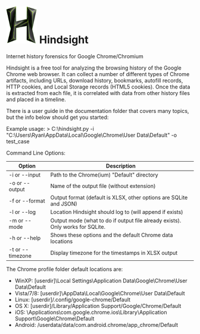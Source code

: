 <img src="./static/h.png" height="100px"/> Hindsight
=========

Internet history forensics for Google Chrome/Chromium

Hindsight is a free tool for analyzing the browsing history of the Google Chrome web browser.  It can collect a number of different types of Chrome artifacts, including URLs, download history, bookmarks, autofill records, HTTP cookies, and Local Storage records (HTML5 cookies).  Once the data is extracted from each file, it is correlated with data from other history files and placed in a timeline.

There is a user guide in the documentation folder that covers many topics, but the info below should get you started:

Example usage:  \> C:\\hindsight.py -i "C:\Users\Ryan\AppData\Local\Google\Chrome\User Data\Default" -o test_case

Command Line Options:

| Option         | Description                                             |
| -------------- | ------------------------------------------------------- |
| -i or --input  | Path to the Chrome(ium) "Default" directory |
| -o or --output | Name of the output file (without extension) |
| -f or --format | Output format (default is XLSX, other options are SQLite and JSON) |
| -l or --log	 | Location Hindsight should log to (will append if exists) |
| -m or --mode   | Output mode (what to do if output file already exists).  Only works for SQLite. |
| -h or --help   | Shows these options and the default Chrome data locations |
| -t or --timezone | Display timezone for the timestamps in XLSX output |

The Chrome profile folder default locations are:
* WinXP:   \[userdir\]\Local Settings\Application Data\Google\Chrome\User Data\Default
* Vista/7/8: \[userdir\]\AppData\Local\Google\Chrome\User Data\Default
* Linux:   \[userdir\]/.config/google-chrome/Default
* OS X:    \[userdir\]/Library/Application Support/Google/Chrome/Default
* iOS:   \Applications\com.google.chrome.ios\Library\Application Support\Google\Chrome\Default
* Android: /userdata/data/com.android.chrome/app_chrome/Default
